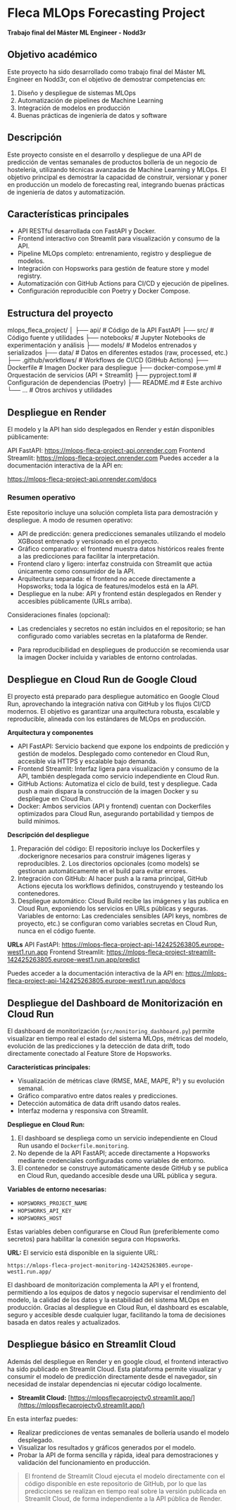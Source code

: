 # Fleca MLOps Forecasting Project
**Trabajo final del Máster ML Engineer - Nodd3r**

## Objetivo académico
Este proyecto ha sido desarrollado como trabajo final del Máster ML Engineer en Nodd3r, con el objetivo de demostrar competencias en:

1. Diseño y despliegue de sistemas MLOps
2. Automatización de pipelines de Machine Learning
3. Integración de modelos en producción
4. Buenas prácticas de ingeniería de datos y software


## Descripción
Este proyecto consiste en el desarrollo y despliegue de una API de predicción de ventas semanales de productos bollería de un negocio de hostelería, utilizando técnicas avanzadas de Machine Learning y MLOps. El objetivo principal es demostrar la capacidad de construir, versionar y poner en producción un modelo de forecasting real, integrando buenas prácticas de ingeniería de datos y automatización.

## Características principales
- API RESTful desarrollada con FastAPI y Docker.
- Frontend interactivo con Streamlit para visualización y consumo de la API.
- Pipeline MLOps completo: entrenamiento, registro y despliegue de modelos.
- Integración con Hopsworks para gestión de feature store y model registry.
- Automatización con GitHub Actions para CI/CD y ejecución de pipelines.
- Configuración reproducible con Poetry y Docker Compose.

## Estructura del proyecto

mlops_fleca_project/
│
├── api/                # Código de la API FastAPI
├── src/                # Código fuente y utilidades
├── notebooks/          # Jupyter Notebooks de experimentación y análisis
├── models/             # Modelos entrenados y serializados
├── data/               # Datos en diferentes estados (raw, processed, etc.)
├── .github/workflows/  # Workflows de CI/CD (GitHub Actions)
├── Dockerfile          # Imagen Docker para despliegue
├── docker-compose.yml  # Orquestación de servicios (API + Streamlit)
├── pyproject.toml      # Configuración de dependencias (Poetry)
├── README.md           # Este archivo
└── ...                 # Otros archivos y utilidades


## Despliegue en Render
El modelo y la API han sido desplegados en Render y están disponibles públicamente:

API FastAPI: https://mlops-fleca-project-api.onrender.com
Frontend Streamlit: https://mlops-fleca-project.onrender.com
Puedes acceder a la documentación interactiva de la API en:

https://mlops-fleca-project-api.onrender.com/docs

### Resumen operativo
Este repositorio incluye una solución completa lista para demostración y despliegue. A modo de resumen operativo:

- API de predicción: genera predicciones semanales utilizando el modelo XGBoost entrenado y versionado en el proyecto.
- Gráfico comparativo: el frontend muestra datos históricos reales frente a las predicciones para facilitar la interpretación.
- Frontend claro y ligero: interfaz construida con Streamlit que actúa únicamente como consumidor de la API.
- Arquitectura separada: el frontend no accede directamente a Hopsworks; toda la lógica de features/modelos está en la API.
- Despliegue en la nube: API y frontend están desplegados en Render y accesibles públicamente (URLs arriba).

Consideraciones finales (opcional):

- Las credenciales y secretos no están incluidos en el repositorio; se han configurado como variables secretas en la plataforma de Render.

- Para reproducibilidad en despliegues de producción se recomienda usar la imagen Docker incluida y variables de entorno controladas.


## Despliegue en Cloud Run de Google Cloud
El proyecto está preparado para despliegue automático en Google Cloud Run, aprovechando la integración nativa con GitHub y los flujos CI/CD modernos. El objetivo es garantizar una arquitectura robusta, escalable y reproducible, alineada con los estándares de MLOps en producción.

**Arquitectura y componentes**
* API FastAPI: Servicio backend que expone los endpoints de predicción y gestión de modelos. Desplegado como contenedor en Cloud Run, accesible vía HTTPS y escalable bajo demanda.
* Frontend Streamlit: Interfaz ligera para visualización y consumo de la API, también desplegada como servicio independiente en Cloud Run.
* GitHub Actions: Automatiza el ciclo de build, test y despliegue. Cada push a main dispara la construcción de la imagen Docker y su despliegue en Cloud Run.
* Docker: Ambos servicios (API y frontend) cuentan con Dockerfiles optimizados para Cloud Run, asegurando portabilidad y tiempos de build mínimos.

**Descripción del despliegue**
1. Preparación del código: El repositorio incluye los Dockerfiles y .dockerignore necesarios para construir imágenes ligeras y reproducibles. 2. Los directorios opcionales (como models) se gestionan automáticamente en el build para evitar errores.
3. Integración con GitHub: Al hacer push a la rama principal, GitHub Actions ejecuta los workflows definidos, construyendo y testeando los contenedores.
4. Despliegue automático: Cloud Build recibe las imágenes y las publica en Cloud Run, exponiendo los servicios en URLs públicas y seguras.
Variables de entorno: Las credenciales sensibles (API keys, nombres de proyecto, etc.) se configuran como variables secretas en Cloud Run, nunca en el código fuente.

**URLs**
API FastAPI: https://mlops-fleca-project-api-142425263805.europe-west1.run.app
Frontend Streamlit: https://mlops-fleca-project-streamlit-142425263805.europe-west1.run.app/predict

Puedes acceder a la documentación interactiva de la API en: https://mlops-fleca-project-api-142425263805.europe-west1.run.app/docs


## Despliegue del Dashboard de Monitorización en Cloud Run

El dashboard de monitorización (`src/monitoring_dashboard.py`) permite visualizar en tiempo real el estado del sistema MLOps, métricas del modelo, evolución de las predicciones y la detección de data drift, todo directamente conectado al Feature Store de Hopsworks.

**Características principales:**
- Visualización de métricas clave (RMSE, MAE, MAPE, R²) y su evolución semanal.
- Gráfico comparativo entre datos reales y predicciones.
- Detección automática de data drift usando datos reales.
- Interfaz moderna y responsiva con Streamlit.

**Despliegue en Cloud Run:**
1. El dashboard se despliega como un servicio independiente en Cloud Run usando el `Dockerfile.monitoring`.
2. No depende de la API FastAPI; accede directamente a Hopsworks mediante credenciales configuradas como variables de entorno.
3. El contenedor se construye automáticamente desde GitHub y se publica en Cloud Run, quedando accesible desde una URL pública y segura.

**Variables de entorno necesarias:**
- `HOPSWORKS_PROJECT_NAME`
- `HOPSWORKS_API_KEY`
- `HOPSWORKS_HOST`

Estas variables deben configurarse en Cloud Run (preferiblemente como secretos) para habilitar la conexión segura con Hopsworks.

**URL:**
El servicio está disponible en la siguiente URL:
  ```
  https://mlops-fleca-project-monitoring-142425263805.europe-west1.run.app/
  ```

El dashboard de monitorización complementa la API y el frontend, permitiendo a los equipos de datos y negocio supervisar el rendimiento del modelo, la calidad de los datos y la estabilidad del sistema MLOps en producción. Gracias al despliegue en Cloud Run, el dashboard es escalable, seguro y accesible desde cualquier lugar, facilitando la toma de decisiones basada en datos reales y actualizados.


## Despliegue básico en Streamlit Cloud

Además del despliegue en Render y en google cloud, el frontend interactivo ha sido publicado en Streamlit Cloud. Esta plataforma permite visualizar y consumir el modelo de predicción directamente desde el navegador, sin necesidad de instalar dependencias ni ejecutar código localmente.

- **Streamlit Cloud:** [https://mlopsflecaprojectv0.streamlit.app/](https://mlopsflecaprojectv0.streamlit.app/)

En esta interfaz puedes:
- Realizar predicciones de ventas semanales de bollería usando el modelo desplegado.
- Visualizar los resultados y gráficos generados por el modelo.
- Probar la API de forma sencilla y rápida, ideal para demostraciones y validación del funcionamiento en producción.

> El frontend de Streamlit Cloud ejecuta el modelo directamente con el código disponible en este repositorio de GitHub, por lo que las predicciones se realizan en tiempo real sobre la versión publicada en Streamlit Cloud, de forma independiente a la API pública de Render.


